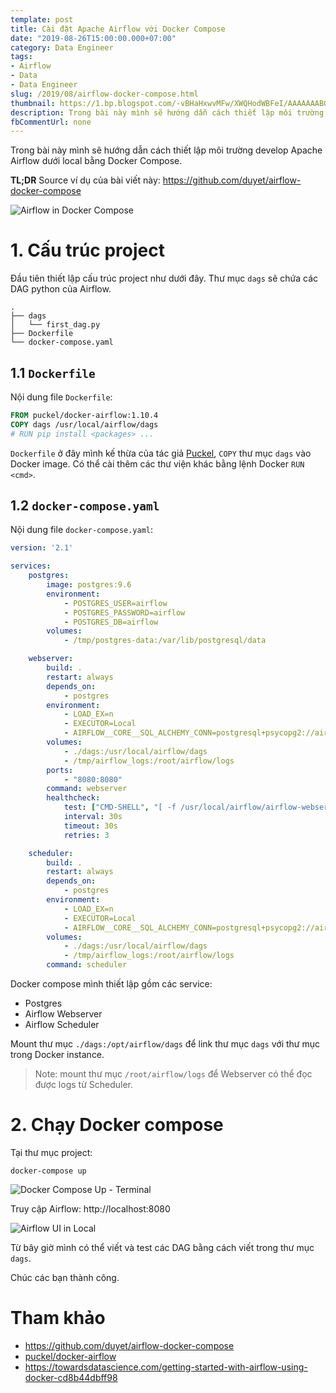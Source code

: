 ```yaml
---
template: post
title: Cài đặt Apache Airflow với Docker Compose
date: "2019-08-26T15:00:00.000+07:00"
category: Data Engineer
tags:
- Airflow
- Data
- Data Engineer
slug: /2019/08/airflow-docker-compose.html
thumbnail: https://1.bp.blogspot.com/-vBHaHxwvMFw/XWQHodWBFeI/AAAAAAABGCg/Hdlx-I1PSx8_Gip6o7N_2mejUSsT2TCigCLcBGAs/s1600/Screen%2BShot%2B2019-08-26%2Bat%2B11.22.59%2BPM.png
description: Trong bài này mình sẽ hướng dẫn cách thiết lập môi trường develop Apache Airflow dưới local bằng Docker Compose.
fbCommentUrl: none
---
```


Trong bài này mình sẽ hướng dẫn cách thiết lập môi trường develop Apache Airflow dưới local bằng Docker Compose.

**TL;DR** Source ví dụ của bài viết này: https://github.com/duyet/airflow-docker-compose


![Airflow in Docker Compose](https://1.bp.blogspot.com/-vBHaHxwvMFw/XWQHodWBFeI/AAAAAAABGCg/Hdlx-I1PSx8_Gip6o7N_2mejUSsT2TCigCLcBGAs/s1600/Screen%2BShot%2B2019-08-26%2Bat%2B11.22.59%2BPM.png)


# 1. Cấu trúc project

Đầu tiên thiết lập cấu trúc project như dưới đây. Thư mục `dags` sẽ chứa các DAG python của Airflow.

```shell
.
├── dags
│   └── first_dag.py
├── Dockerfile
└── docker-compose.yaml
```


## 1.1 `Dockerfile`

Nội dung file `Dockerfile`:

```dockerfile
FROM puckel/docker-airflow:1.10.4
COPY dags /usr/local/airflow/dags
# RUN pip install <packages> ...
```

`Dockerfile` ở đây mình kế thừa của tác giả [Puckel](https://github.com/puckel/docker-airflow), `COPY` thư mục `dags` vào Docker image. Có thể cài thêm các thư viện khác bằng lệnh Docker `RUN <cmd>`.


## 1.2 `docker-compose.yaml`

Nội dung file `docker-compose.yaml`:

```yaml
version: '2.1'

services:
    postgres:
        image: postgres:9.6
        environment:
            - POSTGRES_USER=airflow
            - POSTGRES_PASSWORD=airflow
            - POSTGRES_DB=airflow
        volumes:
            - /tmp/postgres-data:/var/lib/postgresql/data

    webserver:
        build: .
        restart: always
        depends_on:
            - postgres
        environment:
            - LOAD_EX=n
            - EXECUTOR=Local
            - AIRFLOW__CORE__SQL_ALCHEMY_CONN=postgresql+psycopg2://airflow:airflow@postgres:5432/airflow
        volumes:
            - ./dags:/usr/local/airflow/dags
            - /tmp/airflow_logs:/root/airflow/logs
        ports:
            - "8080:8080"
        command: webserver
        healthcheck:
            test: ["CMD-SHELL", "[ -f /usr/local/airflow/airflow-webserver.pid ]"]
            interval: 30s
            timeout: 30s
            retries: 3

    scheduler:
        build: .
        restart: always
        depends_on:
            - postgres
        environment:
            - LOAD_EX=n
            - EXECUTOR=Local
            - AIRFLOW__CORE__SQL_ALCHEMY_CONN=postgresql+psycopg2://airflow:airflow@postgres:5432/airflow
        volumes:
            - ./dags:/usr/local/airflow/dags
            - /tmp/airflow_logs:/root/airflow/logs
        command: scheduler
```

Docker compose mình thiết lập gồm các service:
- Postgres
- Airflow Webserver
- Airflow Scheduler

Mount thư mục `./dags:/opt/airflow/dags` để link thư mục `dags` với thư mục trong Docker instance.

> Note: mount thư mục `/root/airflow/logs` để Webserver có thể đọc được logs từ Scheduler.

# 2. Chạy Docker compose

Tại thư mục project:

```shell
docker-compose up
```

![Docker Compose Up - Terminal](https://1.bp.blogspot.com/-ITYnJ2ylqug/XWQGI_t08CI/AAAAAAABGCM/NjRtqyCsJlYw1mWgdVYzkNX1bqBTSf47QCLcBGAs/s1600/Screen%2BShot%2B2019-08-26%2Bat%2B11.12.49%2BPM.png)

Truy cập Airflow: http://localhost:8080

![Airflow UI in Local](https://1.bp.blogspot.com/-odCDCFx2JsY/XWQG6olVq7I/AAAAAAABGCU/9qEsVmVoMGwMgja_aifZlrU8vUk5ZIeVgCLcBGAs/s1600/Screen%2BShot%2B2019-08-26%2Bat%2B11.20.36%2BPM.png)

Từ bây giờ mình có thể viết và test các DAG bằng cách viết trong thư mục `dags`.

Chúc các bạn thành công.


# Tham khảo
 - https://github.com/duyet/airflow-docker-compose
 - [puckel/docker-airflow](https://github.com/puckel/docker-airflow)
 - https://towardsdatascience.com/getting-started-with-airflow-using-docker-cd8b44dbff98
